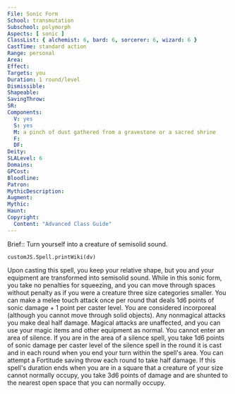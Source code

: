 ```yaml
---
File: Sonic Form
School: transmutation
Subschool: polymorph
Aspects: [ sonic ]
ClassList: { alchemist: 6, bard: 6, sorcerer: 6, wizard: 6 }
CastTime: standard action
Range: personal
Area: 
Effect: 
Targets: you
Duration: 1 round/level
Dismissible: 
Shapeable: 
SavingThrow: 
SR: 
Components:
  V: yes
  S: yes
  M: a pinch of dust gathered from a gravestone or a sacred shrine
  F: 
  DF: 
Deity: 
SLALevel: 6
Domains: 
GPCost: 
Bloodline: 
Patron: 
MythicDescription: 
Augment: 
Mythic: 
Haunt: 
Copyright:
  Content: "Advanced Class Guide"
---
```

Brief:: Turn yourself into a creature of semisolid sound.

```dataviewjs
customJS.Spell.printWiki(dv)
```

Upon casting this spell, you keep your relative shape, but you and your equipment are transformed into semisolid sound. While in this sonic form, you take no penalties for squeezing, and you can move through spaces without penalty as if you were a creature three size categories smaller. You can make a melee touch attack once per round that deals 1d6 points of sonic damage + 1 point per caster level. You are considered incorporeal (although you cannot move through solid objects). Any nonmagical attacks you make deal half damage. Magical attacks are unaffected, and you can use your magic items and other equipment as normal.  You cannot enter an area of silence. If you are in the area of a silence spell, you take 1d6 points of sonic damage per caster level of the silence spell in the round it is cast and in each round when you end your turn within the spell's area. You can attempt a Fortitude saving throw each round to take half damage.  If this spell's duration ends when you are in a square that a creature of your size cannot normally occupy, you take 3d6 points of damage and are shunted to the nearest open space that you can normally occupy.
